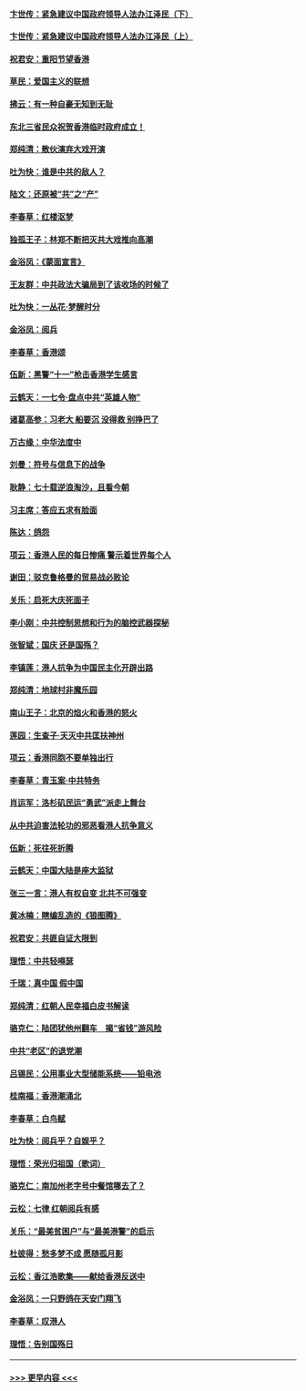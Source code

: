 #### [卞世传：紧急建议中国政府领导人法办江泽民（下）](../pages/nsc993/n11573390.md?t=10080002) 
#### [卞世传：紧急建议中国政府领导人法办江泽民（上）](../pages/nsc993/n11573208.md?t=10080002) 
#### [祝君安：重阳节望香港](../pages/nsc993/n11573190.md?t=10080002) 
#### [草民：爱国主义的联想](../pages/nsc993/n11572333.md?t=10080002) 
#### [拂云：有一种自豪无知到无耻](../pages/nsc993/n11572006.md?t=10080002) 
#### [东北三省民众祝贺香港临时政府成立！](../pages/nsc993/n11571215.md?t=10080002) 
#### [郑纯清：散伙演弃大戏开演](../pages/nsc993/n11570826.md?t=10080002) 
#### [吐为快：谁是中共的敌人？](../pages/nsc993/n11570817.md?t=10080002) 
#### [陆文：还原被“共”之“产”](../pages/nsc993/n11570798.md?t=10080002) 
#### [李春草：红楼沤梦](../pages/nsc993/n11569673.md?t=10080002) 
#### [独孤王子：林郑不断把灭共大戏推向高潮](../pages/nsc993/n11569381.md?t=10080002) 
#### [金浴凤：《蒙面宣言》](../pages/nsc993/n11569368.md?t=10080002) 
#### [王友群：中共政法大骗局到了该收场的时候了](../pages/nsc993/n11568940.md?t=10080002) 
#### [吐为快：一丛花‧梦醒时分](../pages/nsc993/n11567491.md?t=10080002) 
#### [金浴凤：阅兵](../pages/nsc993/n11567454.md?t=10080002) 
#### [李春草：香港颂](../pages/nsc993/n11567444.md?t=10080002) 
#### [伍新：黑警“十一”枪击香港学生感言](../pages/nsc993/n11567426.md?t=10080002) 
#### [云鹤天：一七令‧盘点中共“英雄人物”](../pages/nsc993/n11567091.md?t=10080002) 
#### [诸葛高参：习老大 船要沉 没得救 别挣巴了](../pages/nsc993/n11566976.md?t=10080002) 
#### [万古缘：中华法度中](../pages/nsc993/n11566726.md?t=10080002) 
#### [刘曼：符号与信息下的战争](../pages/nsc993/n11564655.md?t=10080002) 
#### [耿静：七十载逆浪淘沙，且看今朝](../pages/nsc993/n11564520.md?t=10080002) 
#### [习主席：答应五求有脸面](../pages/nsc993/n11563953.md?t=10080002) 
#### [陈达：鸽怨](../pages/nsc993/n11561879.md?t=10080002) 
#### [项云：香港人民的每日惨痛  警示着世界每个人](../pages/nsc993/n11559273.md?t=10080002) 
#### [谢田：驳克鲁格曼的贸易战必败论](../pages/nsc993/n11555840.md?t=10080002) 
#### [关乐：启死大庆死面子](../pages/nsc993/n11556823.md?t=10080002) 
#### [李小刚：中共控制思想和行为的脑控武器探秘](../pages/nsc993/n11556776.md?t=10080002) 
#### [张智斌：国庆  还是国殇？](../pages/nsc993/n11556617.md?t=10080002) 
#### [李镇莲：港人抗争为中国民主化开辟出路](../pages/nsc993/n11556570.md?t=10080002) 
#### [郑纯清：地球村非魔乐园](../pages/nsc993/n11555415.md?t=10080002) 
#### [南山王子：北京的焰火和香港的怒火](../pages/nsc993/n11555318.md?t=10080002) 
#### [莲园：生查子·天灭中共匡扶神州](../pages/nsc993/n11555302.md?t=10080002) 
#### [项云：香港同胞不要单独出行](../pages/nsc993/n11555276.md?t=10080002) 
#### [李春草：青玉案‧中共特务](../pages/nsc993/n11552356.md?t=10080002) 
#### [肖运军：洛杉矶民运“勇武”派走上舞台](../pages/nsc993/n11551595.md?t=10080002) 
#### [从中共迫害法轮功的邪恶看港人抗争意义](../pages/nsc993/n11540858.md?t=10080002) 
#### [伍新：死往死折腾](../pages/nsc993/n11550174.md?t=10080002) 
#### [云鹤天：中国大陆是座大监狱](../pages/nsc993/n11550155.md?t=10080002) 
#### [张三一言：港人有权自变 北共不可强变](../pages/nsc993/n11550132.md?t=10080002) 
#### [黄冰楠：瞎编乱造的《狼图腾》](../pages/nsc993/n11550082.md?t=10080002) 
#### [祝君安：共匪自证大限到](../pages/nsc993/n11550041.md?t=10080002) 
#### [理悟：中共轻嘚瑟](../pages/nsc993/n11547978.md?t=10080002) 
#### [千瑞：真中国 假中国](../pages/nsc993/n11547865.md?t=10080002) 
#### [郑纯清：红朝人民幸福白皮书解读](../pages/nsc993/n11547499.md?t=10080002) 
#### [骆克仁：陆团犹他州翻车　揭“省钱”游风险](../pages/nsc993/n11546977.md?t=10080002) 
#### [中共“老区”的退党潮](../pages/nsc993/n11545995.md?t=10080002) 
#### [吕锡民：公用事业大型储能系统——铅电池](../pages/nsc993/n11545701.md?t=10080002) 
#### [桂南福：香港潮涌北](../pages/nsc993/n11545682.md?t=10080002) 
#### [李春草：白鸟赋](../pages/nsc993/n11545663.md?t=10080002) 
#### [吐为快：阅兵乎？自娱乎？](../pages/nsc993/n11545625.md?t=10080002) 
#### [理悟：荣光归祖国（歌词）](../pages/nsc993/n11545616.md?t=10080002) 
#### [骆克仁：南加州老字号中餐馆哪去了？](../pages/nsc993/n11545120.md?t=10080002) 
#### [云松：七律 红朝阅兵有感](../pages/nsc993/n11542394.md?t=10080002) 
#### [关乐：“最美贫困户”与“最美港警”的启示](../pages/nsc993/n11542252.md?t=10080002) 
#### [杜彼得：愁多梦不成 愿随孤月影](../pages/nsc993/n11540296.md?t=10080002) 
#### [云松：香江浩歌集——献给香港反送中](../pages/nsc993/n11540149.md?t=10080002) 
#### [金浴凤：一只野鸽在天安门翔飞](../pages/nsc993/n11540280.md?t=10080002) 
#### [李春草：叹港人](../pages/nsc993/n11540119.md?t=10080002) 
#### [理悟：告别国殇日](../pages/nsc993/n11539610.md?t=10080002) 

----
#### [ >>> 更早内容 <<< ](../indexes/nsc993-earlier.md)
